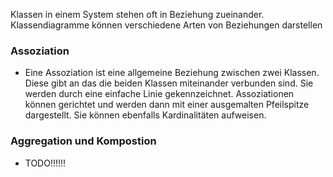 Klassen in einem System stehen oft in Beziehung zueinander. Klassendiagramme können verschiedene Arten von Beziehungen darstellen


### **Assoziation**

- Eine Assoziation ist eine allgemeine Beziehung zwischen zwei Klassen. Diese gibt an das die beiden Klassen miteinander verbunden sind. Sie werden durch eine einfache Linie gekennzeichnet. Assoziationen können gerichtet und werden dann mit einer ausgemalten Pfeilspitze dargestellt. Sie können ebenfalls Kardinalitäten aufweisen.

### **Aggregation und Kompostion**

-  TODO!!!!!!